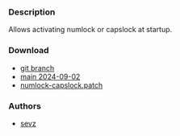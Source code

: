 ### Description
Allows activating numlock or capslock at startup.

### Download
- [git branch](https://codeberg.org/sevz/dwl/src/branch/numlock-capslock)
- [main 2024-09-02](/dwl/dwl-patches/raw/branch/main/patches/numlock-capslock/numlock-capslock.patch)
- [numlock-capslock.patch](/dwl/dwl-patches/raw/branch/main/patches/numlock-capslock/numlock-capslock-0.7.patch)

### Authors
- [sevz](https://codeberg.org/sevz)
